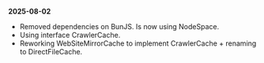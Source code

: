 **2025-08-02**
* Removed dependencies on BunJS. Is now using NodeSpace.
* Using interface CrawlerCache.
* Reworking WebSiteMirrorCache to implement CrawlerCache + renaming to DirectFileCache.